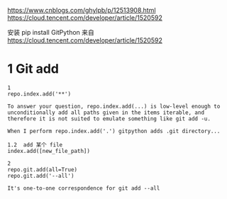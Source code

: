 
https://www.cnblogs.com/ghylpb/p/12513908.html
https://cloud.tencent.com/developer/article/1520592


安装	pip install GitPython
来自 <https://cloud.tencent.com/developer/article/1520592> 

# 1 Git add 

```
1
repo.index.add('**')

To answer your question, repo.index.add(...) is low-level enough to unconditionally add all paths given in the items iterable, and therefore it is not suited to emulate something like git add -u.

When I perform repo.index.add('.') gitpython adds .git directory...

1.2  add 某个 file 
index.add([new_file_path])   

2 
repo.git.add(all=True)
repo.git.add('--all')

It's one-to-one correspondence for git add --all
```

